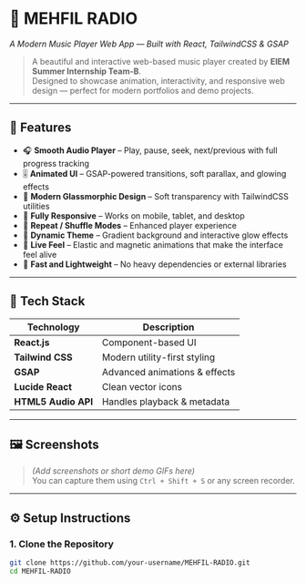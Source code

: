 # 🎵 MEHFIL RADIO  
*A Modern Music Player Web App — Built with React, TailwindCSS & GSAP*

> A beautiful and interactive web-based music player created by **EIEM Summer Internship Team-B**.  
> Designed to showcase animation, interactivity, and responsive web design — perfect for modern portfolios and demo projects.

---

## 🌟 Features

- 🎧 **Smooth Audio Player** – Play, pause, seek, next/previous with full progress tracking  
- 🎚️ **Animated UI** – GSAP-powered transitions, soft parallax, and glowing effects  
- 🌈 **Modern Glassmorphic Design** – Soft transparency with TailwindCSS utilities  
- 📱 **Fully Responsive** – Works on mobile, tablet, and desktop  
- 🔁 **Repeat / Shuffle Modes** – Enhanced player experience  
- 🎨 **Dynamic Theme** – Gradient background and interactive glow effects  
- 🪩 **Live Feel** – Elastic and magnetic animations that make the interface feel alive  
- 🚀 **Fast and Lightweight** – No heavy dependencies or external libraries  

---

## 🧠 Tech Stack

| Technology | Description |
|-------------|-------------|
| **React.js** | Component-based UI |
| **Tailwind CSS** | Modern utility-first styling |
| **GSAP** | Advanced animations & effects |
| **Lucide React** | Clean vector icons |
| **HTML5 Audio API** | Handles playback & metadata |

---

## 🖼️ Screenshots

> _(Add screenshots or short demo GIFs here)_  
You can capture them using `Ctrl + Shift + S` or any screen recorder.

---

## ⚙️ Setup Instructions

### 1. Clone the Repository
```bash
git clone https://github.com/your-username/MEHFIL-RADIO.git
cd MEHFIL-RADIO
